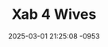 ---
layout: movie-video-data
date: 2025-03-01 21:25:08 -0953
categories: movie

# Site Attributes
title: "Xab 4 Wives"
permalink: "/movie/Xab_4_Wives"

# Movie Attributes
synopsis: ""
producer: "Koob Hmoov Entertainment"
director: ""
writer: ""
video_link: "https://youtu.be/O5QnvInCcmw?si=eNs5ak-G5opIIBaP"
genre: "Drama Comedy"
year: ""
release_type: "DVD"
storage: "Center for Hmong Studies"
thumbnail: "/assets/images/movie_thumbnails/Xab 4 Wives.jpeg"
publishing_company: "Koob Hmoov Entertainment"

# Sequels + Parts
base_movie: ""
total_parts: 0
sequel: ""

# Movie Cast
cast:
- name: "Xab Thoj"
---